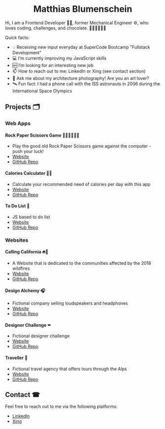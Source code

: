 <h1 style="text-align: center;">Matthias Blumenschein</h1>

Hi, I am a Frontend Developer 🦸‍🖥, former Mechanical Engineer ⚙, who loves coding, challenges, and chocolate. 👨🏼‍💻💪🏼🍫

Quick facts:

- 💡 Receiving new input everyday at SuperCode Bootcamp "Fullstack Development"
- 💻 I’m currently improving my JavaScript skills
- 🆕 I’m looking for an interesting new job
- 📫 How to reach out to me: LinkedIn or Xing (see contact section)
- 💬 Ask me about my architecture photography! Are you an art lover?
- 🛰 Fun fact: I had a phone call with the ISS astronauts in 2006 during the International Space Olympics


## Projects 🗂

### Web Apps

#### Rock Paper Scissors Game ✊🏼✋🏼🖖🏼

- Play the good old Rock Paper Scissors game against the computer - push your luck!
- <a href="https://matthias-blumenschein.github.io/rock-paper-scissors/" target="_blank" rel="noopener">Website</a>
- <a href="https://github.com/matthias-blumenschein/rock-paper-scissors" target="_blank" rel="noopener">GitHub Repo</a>

#### Calories Calculator 💪🏼

- Calculate your recommended need of calories per day with this app
- <a href="https://matthias-blumenschein.github.io/Kalorienrechner/" target="_blank" rel="noopener">Website</a>
- <a href="https://github.com/matthias-blumenschein/Kalorienrechner" target="_blank" rel="noopener">GitHub Repo</a>

#### To Do List 📝

- JS based to do list
- <a href="https://matthias-blumenschein.github.io/To-Do-List/" target="_blank" rel="noopener">Website</a>
- <a href="https://github.com/matthias-blumenschein/To-Do-List" target="_blank" rel="noopener">GitHub Repo</a>

### Websites

#### Calling California 🔥🌳

- A Website that is dedicated to the communities affected by the 2018 wildfires
- <a href="https://matthias-blumenschein.github.io/calling-california/" target="_blank" rel="noopener">Website</a>
- <a href="https://github.com/matthias-blumenschein/calling-california" target="_blank" rel="noopener">GitHub Repo</a>

#### Design Alchemy 🎧

- Fictional company selling loudspeakers and headphones
- <a href="https://matthias-blumenschein.github.io/design-alchemy/" target="_blank" rel="noopener">Website</a>
- <a href="https://github.com/matthias-blumenschein/design-alchemy" target="_blank" rel="noopener">GitHub Repo</a>

#### Designer Challenge ✒

- Fictional designer challenge
- <a href="https://matthias-blumenschein.github.io/designer-challenge/" target="_blank" rel="noopener">Website</a>
- <a href="https://github.com/matthias-blumenschein/designer-challenge" target="_blank" rel="noopener">GitHub Repo</a>

#### Traveller 🌄

- Fictional travel agency that offers tours through the Alps
- <a href="https://matthias-blumenschein.github.io/traveller/" target="_blank" rel="noopener">Website</a>
- <a href="https://github.com/matthias-blumenschein/traveller" target="_blank" rel="noopener">GitHub Repo</a>

## Contact ☎

Feel free to reach out to me via the following platforms:

- <a href="https://www.linkedin.com/in/matthias-blumenschein-01b447189/" target="_blank" rel="noopener">LinkedIn</a>
- <a href="https://www.xing.com/profile/Matthias_Blumenschein/cv" target="_blank" rel="noopener">Xing</a>
